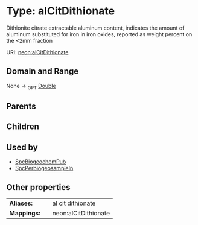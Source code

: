 
# Type: alCitDithionate


Dithionite citrate extractable aluminum content, indicates the amount of aluminum substituted for iron in iron oxides, reported as weight percent on the <2mm fraction

URI: [neon:alCitDithionate](https://data.neonscience.org/alCitDithionate)


## Domain and Range

None ->  <sub>OPT</sub> [Double](types/Double.md)

## Parents


## Children


## Used by

 * [SpcBiogeochemPub](SpcBiogeochemPub.md)
 * [SpcPerbiogeosampleIn](SpcPerbiogeosampleIn.md)

## Other properties

|  |  |  |
| --- | --- | --- |
| **Aliases:** | | al cit dithionate |
| **Mappings:** | | neon:alCitDithionate |

